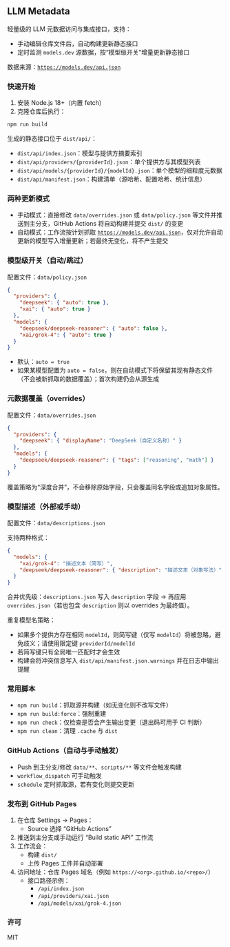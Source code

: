 ## LLM Metadata

轻量级的 LLM 元数据访问与集成接口，支持：

- 手动编辑仓库文件后，自动构建更新静态接口
- 定时监测 `models.dev` 源数据，按“模型级开关”增量更新静态接口

数据来源：[`https://models.dev/api.json`](https://models.dev/api.json)

### 快速开始

1. 安装 Node.js 18+（内置 fetch）
2. 克隆仓库后执行：

```bash
npm run build
```

生成的静态接口位于 `dist/api/`：

- `dist/api/index.json`：模型与提供方摘要索引
- `dist/api/providers/{providerId}.json`：单个提供方与其模型列表
- `dist/api/models/{providerId}/{modelId}.json`：单个模型的细粒度元数据
- `dist/api/manifest.json`：构建清单（源哈希、配置哈希、统计信息）

### 两种更新模式

- 手动模式：直接修改 `data/overrides.json` 或 `data/policy.json` 等文件并推送到主分支，GitHub Actions 将自动构建并提交 `dist/` 的变更
- 自动模式：工作流按计划抓取 [`https://models.dev/api.json`](https://models.dev/api.json)，仅对允许自动更新的模型写入增量更新；若最终无变化，将不产生提交

### 模型级开关（自动/跳过）

配置文件：`data/policy.json`

```json
{
  "providers": {
    "deepseek": { "auto": true },
    "xai": { "auto": true }
  },
  "models": {
    "deepseek/deepseek-reasoner": { "auto": false },
    "xai/grok-4": { "auto": true }
  }
}
```

- 默认：`auto = true`
- 如果某模型配置为 `auto = false`，则在自动模式下将保留其现有静态文件（不会被新抓取的数据覆盖）；首次构建仍会从源生成

### 元数据覆盖（overrides）

配置文件：`data/overrides.json`

```json
{
  "providers": {
    "deepseek": { "displayName": "DeepSeek（自定义名称）" }
  },
  "models": {
    "deepseek/deepseek-reasoner": { "tags": ["reasoning", "math"] }
  }
}
```

覆盖策略为“深度合并”，不会移除原始字段，只会覆盖同名字段或追加对象属性。

### 模型描述（外部或手动）

配置文件：`data/descriptions.json`

支持两种格式：

```json
{
  "models": {
    "xai/grok-4": "描述文本（简写）",
    "deepseek/deepseek-reasoner": { "description": "描述文本（对象写法）" }
  }
}
```

合并优先级：`descriptions.json` 写入 `description` 字段 → 再应用 `overrides.json`（若也包含 `description` 则以 overrides 为最终值）。

重复模型名策略：

- 如果多个提供方存在相同 `modelId`，则简写键（仅写 `modelId`）将被忽略，避免歧义；请使用限定键 `providerId/modelId`
- 若简写键只有全局唯一匹配时才会生效
- 构建会将冲突信息写入 `dist/api/manifest.json.warnings` 并在日志中输出提醒

### 常用脚本

- `npm run build`：抓取源并构建（如无变化则不改写文件）
- `npm run build:force`：强制重建
- `npm run check`：仅检查是否会产生输出变更（退出码可用于 CI 判断）
- `npm run clean`：清理 `.cache` 与 `dist`

### GitHub Actions（自动与手动触发）

- Push 到主分支/修改 `data/**`、`scripts/**` 等文件会触发构建
- `workflow_dispatch` 可手动触发
- `schedule` 定时抓取源，若有变化则提交更新

### 发布到 GitHub Pages

1. 在仓库 Settings → Pages：
   - Source 选择 “GitHub Actions”
2. 推送到主分支或手动运行 “Build static API” 工作流
3. 工作流会：
   - 构建 `dist/`
   - 上传 Pages 工件并自动部署
4. 访问地址：仓库 Pages 域名（例如 `https://<org>.github.io/<repo>/`）
   - 接口路径示例：
     - `/api/index.json`
     - `/api/providers/xai.json`
     - `/api/models/xai/grok-4.json`

### 许可

MIT
